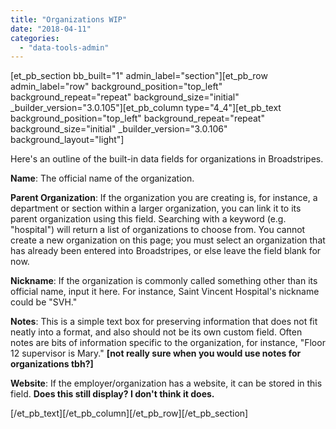 ```yaml
---
title: "Organizations WIP"
date: "2018-04-11"
categories: 
  - "data-tools-admin"
---
```


\[et\_pb\_section bb\_built="1" admin\_label="section"\]\[et\_pb\_row admin\_label="row" background\_position="top\_left" background\_repeat="repeat" background\_size="initial" \_builder\_version="3.0.105"\]\[et\_pb\_column type="4\_4"\]\[et\_pb\_text background\_position="top\_left" background\_repeat="repeat" background\_size="initial" \_builder\_version="3.0.106" background\_layout="light"\]

Here's an outline of the built-in data fields for organizations in Broadstripes.

**Name**: The official name of the organization.

**Parent Organization**: If the organization you are creating is, for instance, a department or section within a larger organization, you can link it to its parent organization using this field. Searching with a keyword (e.g. "hospital") will return a list of organizations to choose from. You cannot create a new organization on this page; you must select an organization that has already been entered into Broadstripes, or else leave the field blank for now.

**Nickname**: If the organization is commonly called something other than its official name, input it here. For instance, Saint Vincent Hospital's nickname could be "SVH."

**Notes**: This is a simple text box for preserving information that does not fit neatly into a format, and also should not be its own custom field. Often notes are bits of information specific to the organization, for instance, "Floor 12 supervisor is Mary." **\[not really sure when you would use notes for organizations tbh?\]**

**Website**: If the employer/organization has a website, it can be stored in this field. **Does this still display? I don't think it does.**

\[/et\_pb\_text\]\[/et\_pb\_column\]\[/et\_pb\_row\]\[/et\_pb\_section\]
